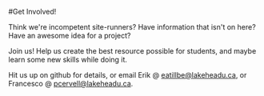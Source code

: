 #Get Involved!

Think we're incompetent site-runners? Have information that isn't on here? Have an awesome idea for a project?

Join us! Help us create the best resource possible for students, and maybe learn some new skills while doing it.

Hit us up on github for details, or email Erik @ eatillbe@lakeheadu.ca, or Francesco @ pcervell@lakeheadu.ca.
